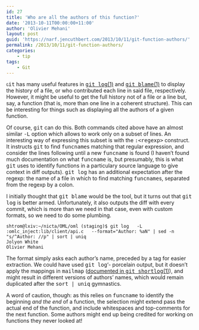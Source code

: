 ```yaml
---
id: 27
title: 'Who are all the authors of this function?'
date: '2013-10-11T00:00:00+11:00'
author: 'Olivier Mehani'
layout: post
guid: 'https://narf.jencuthbert.com/2013/10/11/git-function-authors/'
permalink: /2013/10/11/git-function-authors/
categories:
    - tip
tags:
    - Git
---
```


<tt><span style="font-variant: small-caps">g</span>it</tt> has many useful features in [<tt>git log</tt>(1)](http://git-scm.com/docs/git-log) and [<tt>git blame</tt>(1)](http://git-scm.com/docs/git-blame) to display the history of a file, or who contributed each line in said file, respectively. However, it might be useful to get the full history not of a file or a line but, say, a function (that is, more than one line in a coherent structure). This can be interesting for things such as displaying all the authors of a given function.

Of course, <tt>git</tt> can do this. Both commands cited above have an almost similar <tt>-L</tt> option which allows to work only on a subset of lines. An interesting way of expressing this subset is with the <tt>:&lt;regexp&gt;</tt> construct. It instructs <tt>git</tt> to find <tt>funcname</tt>s matching that regular expression, and consider the lines following until a new <tt>funcname</tt> is found (I haven’t found much documentation on what <tt>funcname</tt> is, but presumably, this is what <tt>git</tt> uses to identify functions in a particulary source language to give context in diff outputs). <tt>git log</tt> has an additional expectation after the regexp: the name of a file in which to find matching <tt>funcname</tt>s, separated from the regexp by a colon.

I initially thought that <tt>git blame</tt> would be the tool, but it turns out that <tt>git log</tt> is better armed. Unfortunately, it also outputs the diff with every commit, which is more than we need in that case, even with custom formats, so we need to do some plumbing.

```
shtrom@lxiv:~/nicta/OML/oml (staging)$ git log   -L :omlc_inject:lib/client/api.c   --format="Author: %aN" | sed -n "s/^Author: //p" | sort | uniq
Jolyon White
Olivier Mehani
```

The format simply asks each author’s name, preceded by a tag for easier extraction. We could have used <tt>git log</tt>‘- porcelain output, but it doesn’t apply the mappings in <tt>mailmap</tt> ([documented in <tt>git shortlog</tt>(1)](http://git-scm.com/docs/git-shortlog#_mapping_authors)), and might result in different versions of authors’ names, which would remain duplicated after the <tt>sort | uniq</tt> gymnastics.

A word of caution, though: as this relies on <tt>funcname</tt> to identify the beginning *and the end* of a function, the selection might extend pass the actual end of the function, and include whitespaces and top-comments for the next function. Some authors might end up being credited for working on functions they never looked at!
